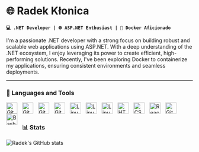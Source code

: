 # 🌐 Radek Kłonica

**`💻 .NET Developer | 🌐 ASP.NET Enthusiast | 🐳 Docker Aficionado`**

I'm a passionate .NET developer with a strong focus on building robust and scalable web applications using ASP.NET. With a deep understanding of the .NET ecosystem, I enjoy leveraging its power to create efficient, high-performing solutions. Recently, I've been exploring Docker to containerize my applications, ensuring consistent environments and seamless deployments.

---

### 🧰 Languages and Tools
<img align="left" alt="Git" width="30px" style="padding-right:10px;" src="https://i.ibb.co/gvXmqTv/Microsoft-NET-logo.png" />
<img align="left" alt="Git" width="30px" style="padding-right:10px;" src="https://i.ibb.co/rbhGM4m/asp-net.jpg" />
<img align="left" alt="Git" width="30px" style="padding-right:10px;" src="https://i.ibb.co/nMxPg3W/docker.png" />
<img align="left" alt="Git" width="30px" style="padding-right:10px;" src="https://cdn.jsdelivr.net/gh/devicons/devicon/icons/git/git-original.svg" />
<img align="left" alt="Linux" width="30px" style="padding-right:10px;" src="https://i.ibb.co/PFwh99X/windows-icon-2018x2048-0y0cfqbh.png" />
<img align="left" alt="Linux" width="30px" style="padding-right:10px;" src="https://i.ibb.co/G2HRfpg/apps-22477-9007199267161390-e6424e19-5ac0-4841-8393-87f5c9419809.png" />
<img align="left" alt="Linux" width="30px" style="padding-right:10px;" src="https://cdn.jsdelivr.net/gh/devicons/devicon/icons/linux/linux-original.svg" />
<img align="left" alt="HTML" width="30px" style="padding-right:10px;" src="https://cdn.jsdelivr.net/gh/devicons/devicon/icons/html5/html5-plain.svg" />
<img align="left" alt="CSS" width="30px" style="padding-right:10px;" src="https://cdn.jsdelivr.net/gh/devicons/devicon/icons/css3/css3-plain.svg" />
<img align="left" alt="React" width="30px" style="padding-right:10px;" src="https://cdn.jsdelivr.net/gh/devicons/devicon/icons/react/react-original.svg" />
<img align="left" alt="GitHub" width="30px" style="padding-right:10px;" src="https://cdn.jsdelivr.net/gh/devicons/devicon/icons/github/github-original.svg" />
<img align="left" alt="Bash" width="30px" style="padding-right:10px;" src="https://cdn.jsdelivr.net/gh/devicons/devicon/icons/bash/bash-original.svg" />
<br />

#

#

### 📊 Stats

![Radek's GitHub stats](https://github-readme-stats.vercel.app/api?username=klonicaradoslaw&show_icons=true&theme=gruvbox)
